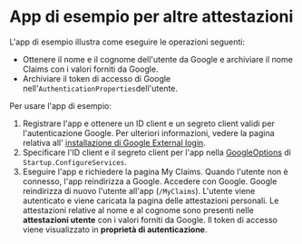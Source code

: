 # <a name="additional-claims-sample-app"></a>App di esempio per altre attestazioni

L'app di esempio illustra come eseguire le operazioni seguenti:

* Ottenere il nome e il cognome dell'utente da Google e archiviare il nome Claims con i valori forniti da Google.
* Archiviare il token di accesso di Google nell'`AuthenticationProperties`dell'utente.

Per usare l'app di esempio:

1. Registrare l'app e ottenere un ID client e un segreto client validi per l'autenticazione Google. Per ulteriori informazioni, vedere la pagina relativa all' [installazione di Google External login](https://docs.microsoft.com/aspnet/core/security/authentication/social/google-logins).
1. Specificare l'ID client e il segreto client per l'app nella [GoogleOptions](https://docs.microsoft.com/dotnet/api/microsoft.aspnetcore.authentication.google.googleoptions) di `Startup.ConfigureServices`.
1. Eseguire l'app e richiedere la pagina My Claims. Quando l'utente non è connesso, l'app reindirizza a Google. Accedere con Google. Google reindirizza di nuovo l'utente all'app (`/MyClaims`). L'utente viene autenticato e viene caricata la pagina delle attestazioni personali. Le attestazioni relative al nome e al cognome sono presenti nelle **attestazioni utente** con i valori forniti da Google. Il token di accesso viene visualizzato in **proprietà di autenticazione**.
